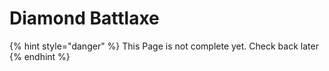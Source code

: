 # Diamond Battlaxe

{% hint style="danger" %}
This Page is not complete yet. Check back later
{% endhint %}

